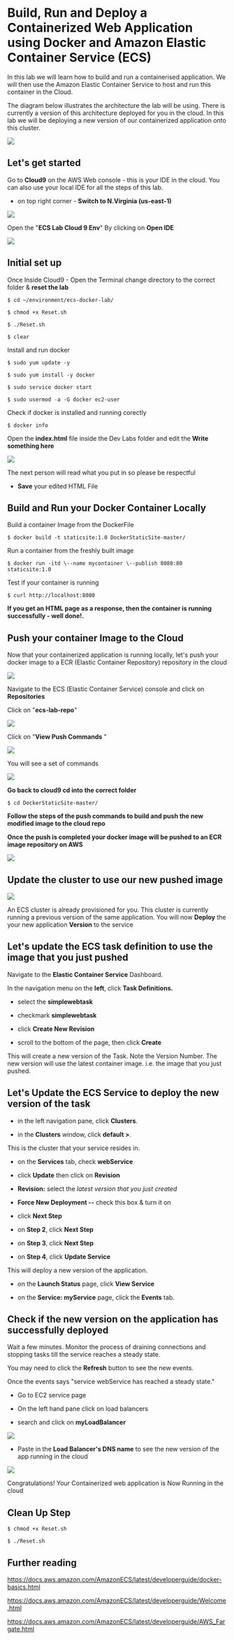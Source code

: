 # Build, Run and Deploy a Containerized Web Application using Docker and Amazon Elastic Container Service (ECS)

In this lab we will learn how to build and run a containerised application. We will then use the Amazon Elastic Container Service to host and run this container in the Cloud.

The diagram below illustrates the architecture the lab will be using. There is currently a version of this architecture deployed for you in the cloud. In this lab we will be deploying a new version of our containerized application onto this cluster.

![](media/overview-lab.png)

## Let's get started


Go to **Cloud9** on the AWS Web console - this is your IDE in the cloud.
You can also use your local IDE for all the steps of this lab.

* on top right corner - **Switch to N.Virginia (us-east-1)**

![](media/image1.png)

Open the "**ECS Lab Cloud 9 Env**" By clicking on **Open IDE**

![](media/cloud9.png)

## Initial set up

Once Inside Cloud9 - Open the Terminal change directory to the correct folder & **reset the lab**

```
$ cd ~/environment/ecs-docker-lab/

$ chmod +x Reset.sh

$ ./Reset.sh

$ clear

```

Install and run docker
```
$ sudo yum update -y

$ sudo yum install -y docker

$ sudo service docker start

$ sudo usermod -a -G docker ec2-user
```

Check if docker is installed and running corectly

```
$ docker info
```

Open the **index.html** file inside the Dev Labs folder and edit the **Write something here**

![](media/image2.png)

The next person will read what you put in so please be respectful

* **Save** your edited HTML File

## Build and Run your Docker Container Locally

Build a container Image from the DockerFile
```
$ docker build -t staticsite:1.0 DockerStaticSite-master/
```

Run a container from the freshly built image
```
$ docker run -itd \--name mycontainer \--publish 8080:80 staticsite:1.0
```
Test if your container is running
```
$ curl http://localhost:8080
```

**If you get an HTML page as a response, then the container is running successfully - well done!.**

## Push your container Image to the Cloud

Now that your containerized application is running locally, let's push
your docker image to a ECR (Elastic Container Repository) repository in
the cloud

![](media/docker-build.png)

Navigate to the ECS (Elastic Container Service) console and click on
**Repositories**

Click on "**ecs-lab-repo**"

![](media/image3.png)

Click on "**View Push Commands** "

![](media/image4.png)

You will see a set of commands

![](media/image5.png)

**Go back to cloud9 cd into the correct folder**
```
$ cd DockerStaticSite-master/
```
**Follow the steps of the push commands to build and push the new modified image to the cloud repo**

**Once the push is completed your docker image will be pushed to an ECR image repository on AWS**

![](media/image6.png)

## Update the cluster to use our new pushed image

![](media/ecs-architecture.png)

An ECS cluster is already provisioned for you. This cluster is
currently running a previous version of the same application. You will
now **Deploy** the your new application **Version** to the service

## Let's update the ECS task definition to use the image that you just pushed

Navigate to the **Elastic Container Service** Dashboard.

In the navigation menu on the **left**, click **Task Definitions.**

* select the **simplewebtask**

* checkmark **simplewebtask**

* click **Create New Revision**

* scroll to the bottom of the page, then click **Create**

This will create a new version of the Task. Note the Version Number. The
new version will use the latest container image. i.e. the image that you
just pushed.

## Let's Update the ECS Service to deploy the new version of the task

* in the left navigation pane, click **Clusters**.

* in the **Clusters** window, click **default \>**.

This is the cluster that your service resides in.

* on the **Services** tab, check **webService**

* click **Update** then click on **Revision**

* **Revision:** select the *latest version that you just created*

* **Force New Deployment --** check this box & turn it on

* click **Next Step**

* on **Step 2**, click **Next Step**

* on **Step 3**, click **Next Step**

* on **Step 4**, click **Update Service**

This will deploy a new version of the application.

* on the **Launch Status** page, click **View Service**

* on the **Service: myService** page, click the **Events** tab.

## Check if the new version on the application has successfully deployed

Wait a few minutes. Monitor the process of draining connections and
stopping tasks till the service reaches a steady state.

You may need to click the **Refresh** button to see the new events.

Once the events says "service webService has reached a steady state."

* Go to EC2 service page 

* On the left hand pane click on load balancers

* search and click on **myLoadBalancer**

![](media/image7.png)

* Paste in the **Load Balancer\'s DNS name** to see the new version of the
app running in the cloud

![](media/image8.png)

Congratulations! Your Containerized web application is Now Running in
the cloud


## Clean Up Step

```
$ chmod +x Reset.sh

$ ./Reset.sh
```


## Further reading

https://docs.aws.amazon.com/AmazonECS/latest/developerguide/docker-basics.html

https://docs.aws.amazon.com/AmazonECS/latest/developerguide/Welcome.html

https://docs.aws.amazon.com/AmazonECS/latest/developerguide/AWS_Fargate.html

